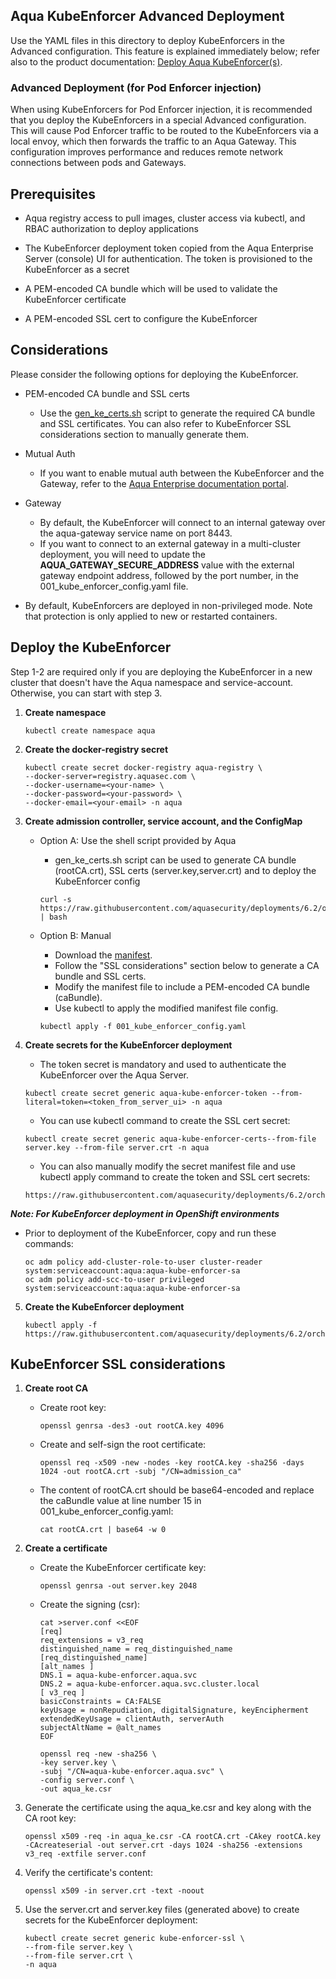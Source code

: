 ## Aqua KubeEnforcer Advanced Deployment

Use the YAML files in this directory to deploy KubeEnforcers in the Advanced configuration. This feature is explained immediately below; refer also to the product documentation: [Deploy Aqua KubeEnforcer(s)](https://docs.aquasec.com/v6.2/docs/deploy-k8s-aqua-kubeenforcers).

### Advanced Deployment (for Pod Enforcer injection)

When using KubeEnforcers for Pod Enforcer injection, it is recommended that you deploy the KubeEnforcers in a special Advanced configuration. This will cause Pod Enforcer traffic to be routed to the KubeEnforcers via a local envoy, which then forwards the traffic to an Aqua Gateway. This configuration improves performance and reduces remote network connections between pods and Gateways.

## Prerequisites

- Aqua registry access to pull images, cluster access via kubectl, and RBAC authorization to deploy applications

- The KubeEnforcer deployment token copied from the Aqua Enterprise Server (console) UI for authentication. The token is provisioned to the KubeEnforcer as a secret

- A PEM-encoded CA bundle which will be used to validate the KubeEnforcer certificate

- A PEM-encoded SSL cert to configure the KubeEnforcer

## Considerations

Please consider the following options for deploying the KubeEnforcer.

- PEM-encoded CA bundle and SSL certs
  - Use the [gen_ke_certs.sh](https://github.com/aquasecurity/deployments/tree/6.2/orchestrators/kubernetes/manifests/aqua_csp_009_enforcer/kube_enforcer_advanced/gen_ke_certs.sh) script to generate the required CA bundle and SSL certificates. You can also refer to KubeEnforcer SSL considerations section to manually generate them.

- Mutual Auth
  - If you want to enable mutual auth between the KubeEnforcer and the Gateway, refer to the [Aqua Enterprise documentation portal](https://docs.aquasec.com/v5.3/).

- Gateway
  - By default, the KubeEnforcer will connect to an internal gateway over the aqua-gateway service name on port 8443.
  - If you want to connect to an external gateway in a multi-cluster deployment, you will need to update the **AQUA_GATEWAY_SECURE_ADDRESS** value with the external gateway endpoint address, followed by the port number, in the 001_kube_enforcer_config.yaml file.

- By default, KubeEnforcers are deployed in non-privileged mode. Note that protection is only applied to new or restarted containers.

## Deploy the KubeEnforcer

Step 1-2 are required only if you are deploying the KubeEnforcer in a new cluster that doesn't have the Aqua namespace and service-account. Otherwise, you can start with step 3.

1. **Create namespace**

   ```SHELL
   kubectl create namespace aqua
   ```

2. **Create the docker-registry secret**

   ```shell
   kubectl create secret docker-registry aqua-registry \
   --docker-server=registry.aquasec.com \
   --docker-username=<your-name> \
   --docker-password=<your-password> \
   --docker-email=<your-email> -n aqua
   ```

3. **Create admission controller, service account, and the ConfigMap**
   - Option A: Use the shell script provided by Aqua
        - gen_ke_certs.sh script can be used to generate CA bundle (rootCA.crt), SSL certs (server.key,server.crt) and to deploy the KubeEnforcer config
        
        ```shell
        curl -s https://raw.githubusercontent.com/aquasecurity/deployments/6.2/orchestrators/kubernetes/manifests/aqua_csp_009_enforcer/kube_enforcer_advanced/gen_ke_certs.sh | bash
        ```
   - Option B: Manual
        - Download the [manifest](https://raw.githubusercontent.com/aquasecurity/deployments/6.2/orchestrators/kubernetes/manifests/aqua_csp_009_enforcer/kube_enforcer_advanced/001_kube_enforcer_config.yaml).
        - Follow the "SSL considerations" section below to generate a CA bundle and SSL certs.
        - Modify the manifest file to include a PEM-encoded CA bundle (caBundle).
        - Use kubectl to apply the modified manifest file config.
        
        ```shell
        kubectl apply -f 001_kube_enforcer_config.yaml
        ```

4.  **Create secrets for the KubeEnforcer deployment** 

    * The token secret is mandatory and used to authenticate the KubeEnforcer over the Aqua Server.

    ```shell
    kubectl create secret generic aqua-kube-enforcer-token --from-literal=token=<token_from_server_ui> -n aqua
    ```
    * You can use kubectl command to create the SSL cert secret:
    
    ```shell
    kubectl create secret generic aqua-kube-enforcer-certs--from-file server.key --from-file server.crt -n aqua
    ```

    * You can also manually modify the secret manifest file and use kubectl apply command to create the token and SSL cert secrets:

    ```shell
    https://raw.githubusercontent.com/aquasecurity/deployments/6.2/orchestrators/kubernetes/manifests/aqua_csp_009_enforcer/kube_enforcer_advanced/002_kube_enforcer_secrets.yaml
    ```

***Note: For KubeEnforcer deployment in OpenShift environments***
  * Prior to deployment of the KubeEnforcer, copy and run these commands:
      ```shell
      oc adm policy add-cluster-role-to-user cluster-reader system:serviceaccount:aqua:aqua-kube-enforcer-sa
      oc adm policy add-scc-to-user privileged system:serviceaccount:aqua:aqua-kube-enforcer-sa
      ```

5. **Create the KubeEnforcer deployment**

   ```shell
   kubectl apply -f https://raw.githubusercontent.com/aquasecurity/deployments/6.2/orchestrators/kubernetes/manifests/aqua_csp_009_enforcer/kube_enforcer_advanced/003_kube_enforcer_deploy.yaml
   ```

## KubeEnforcer SSL considerations

1. **Create root CA**

   * Create root key:

     ```shell
     openssl genrsa -des3 -out rootCA.key 4096
     ```

   * Create and self-sign the root certificate:

     ```shell
     openssl req -x509 -new -nodes -key rootCA.key -sha256 -days 1024 -out rootCA.crt -subj "/CN=admission_ca"
     ```

   * The content of rootCA.crt should be base64-encoded and replace the caBundle value at line number 15 in 001_kube_enforcer_config.yaml:

     ```shell
     cat rootCA.crt | base64 -w 0
     ```

2. **Create a certificate**

   * Create the KubeEnforcer certificate key:

     ```shell
     openssl genrsa -out server.key 2048
     ```

   * Create the signing (csr):

     ```shell
     cat >server.conf <<EOF
     [req]
     req_extensions = v3_req
     distinguished_name = req_distinguished_name
     [req_distinguished_name]
     [alt_names ]
     DNS.1 = aqua-kube-enforcer.aqua.svc
     DNS.2 = aqua-kube-enforcer.aqua.svc.cluster.local
     [ v3_req ]
     basicConstraints = CA:FALSE
     keyUsage = nonRepudiation, digitalSignature, keyEncipherment
     extendedKeyUsage = clientAuth, serverAuth
     subjectAltName = @alt_names
     EOF
     ```

     ```shell
     openssl req -new -sha256 \
     -key server.key \
     -subj "/CN=aqua-kube-enforcer.aqua.svc" \
     -config server.conf \
     -out aqua_ke.csr
     ```

3. Generate the certificate using the aqua_ke.csr and key along with the CA root key:

   ```shell
   openssl x509 -req -in aqua_ke.csr -CA rootCA.crt -CAkey rootCA.key -CAcreateserial -out server.crt -days 1024 -sha256 -extensions v3_req -extfile server.conf 
   ``` 

4. Verify the certificate's content:

   ```shell
   openssl x509 -in server.crt -text -noout
   ```

5. Use the server.crt and server.key files (generated above) to create secrets for the KubeEnforcer deployment:

   ```shell
   kubectl create secret generic kube-enforcer-ssl \
   --from-file server.key \
   --from-file server.crt \
   -n aqua
   ```
